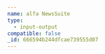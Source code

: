 ```yaml
---
name: alfa NewsSuite
type:
  - input-output
compatible: false
_id: 666594b244dfcae739555d07
---
```


